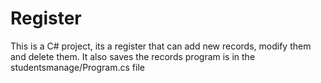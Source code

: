 # Register
This is a C# project, its a register that can add new records, modify them and delete them. It also saves the records
program is in the studentsmanage/Program.cs file
